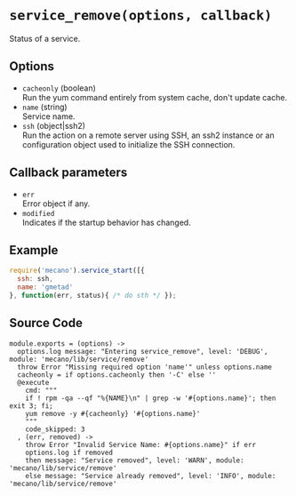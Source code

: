
# `service_remove(options, callback)`

Status of a service.

## Options

*   `cacheonly` (boolean)   
    Run the yum command entirely from system cache, don't update cache.   
*   `name` (string)   
    Service name.   
*   `ssh` (object|ssh2)   
    Run the action on a remote server using SSH, an ssh2 instance or an
    configuration object used to initialize the SSH connection.   

## Callback parameters

*   `err`   
    Error object if any.   
*   `modified`   
    Indicates if the startup behavior has changed.   

## Example

```js
require('mecano').service_start([{
  ssh: ssh,
  name: 'gmetad'
}, function(err, status){ /* do sth */ });
```

## Source Code

    module.exports = (options) ->
      options.log message: "Entering service_remove", level: 'DEBUG', module: 'mecano/lib/service/remove'
      throw Error "Missing required option 'name'" unless options.name
      cacheonly = if options.cacheonly then '-C' else ''
      @execute
        cmd: """
        if ! rpm -qa --qf "%{NAME}\n" | grep -w '#{options.name}'; then exit 3; fi;
        yum remove -y #{cacheonly} '#{options.name}'
        """
        code_skipped: 3
      , (err, removed) ->
        throw Error "Invalid Service Name: #{options.name}" if err
        options.log if removed
        then message: "Service removed", level: 'WARN', module: 'mecano/lib/service/remove'
        else message: "Service already removed", level: 'INFO', module: 'mecano/lib/service/remove'
        
